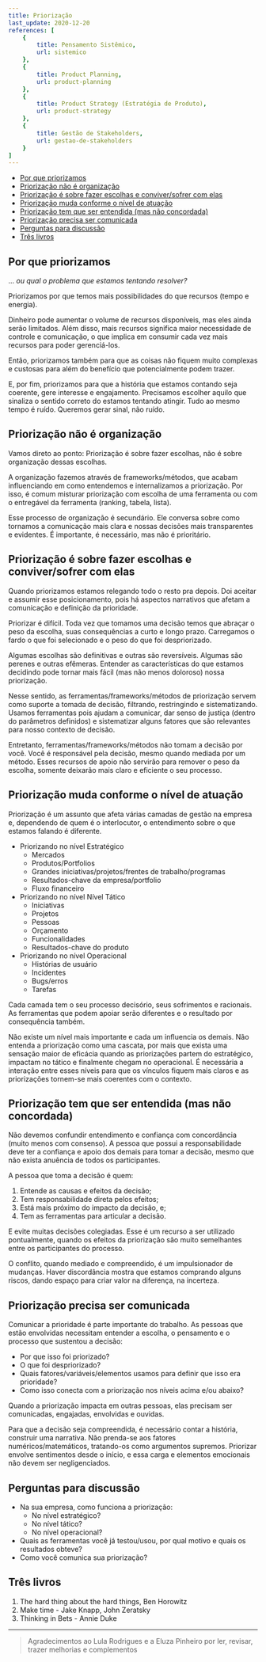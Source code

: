 ```yaml
---
title: Priorização
last_update: 2020-12-20
references: [
    {
        title: Pensamento Sistêmico,
        url: sistemico
    },
    {
        title: Product Planning,
        url: product-planning
    },
    {
        title: Product Strategy (Estratégia de Produto),
        url: product-strategy
    },
    {
        title: Gestão de Stakeholders,
        url: gestao-de-stakeholders
    }
]
---
```


- [Por que priorizamos](#por-que-priorizamos)
- [Priorização não é organização](#priorização-não-é-organização)
- [Priorização é sobre fazer escolhas e conviver/sofrer com elas](#priorização-é-sobre-fazer-escolhas-e-conviversofrer-com-elas)
- [Priorização muda conforme o nível de atuação](#priorização-muda-conforme-o-nível-de-atuação)
- [Priorização tem que ser entendida (mas não concordada)](#priorização-tem-que-ser-entendida-mas-não-concordada)
- [Priorização precisa ser comunicada](#priorização-precisa-ser-comunicada)
- [Perguntas para discussão](#perguntas-para-discussão)
- [Três livros](#três-livros)

## Por que priorizamos

... _ou qual o problema que estamos tentando resolver?_

Priorizamos por que temos mais possibilidades do que recursos (tempo e energia).

Dinheiro pode aumentar o volume de recursos disponíveis, mas eles ainda serão limitados. Além disso, mais recursos significa maior necessidade de controle e comunicação, o que implica em consumir cada vez mais recursos para poder gerenciá-los.

Então, priorizamos também para que as coisas não fiquem muito complexas e custosas para além do benefício que potencialmente podem trazer.

E, por fim, priorizamos para que a história que estamos contando seja coerente, gere interesse e engajamento. Precisamos escolher aquilo que sinaliza o sentido correto do estamos tentando atingir. Tudo ao mesmo tempo é ruído. Queremos gerar sinal, não ruído.

## Priorização não é organização

Vamos direto ao ponto: Priorização é sobre fazer escolhas, não é sobre organização dessas escolhas.

A organização fazemos através de frameworks/métodos, que acabam influenciando em como entendemos e internalizamos a priorização. Por isso, é comum misturar priorização com escolha de uma ferramenta ou com o entregável da ferramenta (ranking, tabela, lista).

Esse processo de organização é secundário. Ele conversa sobre como tornamos a comunicação mais clara e nossas decisões mais transparentes e evidentes. É importante, é necessário, mas não é prioritário.

## Priorização é sobre fazer escolhas e conviver/sofrer com elas

Quando priorizamos estamos relegando todo o resto pra depois. Doi aceitar e assumir esse posicionamento, pois há aspectos narrativos que afetam a comunicação e definição da prioridade.

Priorizar é difícil. Toda vez que tomamos uma decisão temos que abraçar o peso da escolha, suas consequências a curto e longo prazo. Carregamos o fardo o que foi selecionado e o peso do que foi despriorizado.

Algumas escolhas são definitivas e outras são reversíveis. Algumas são perenes e outras efêmeras. Entender as características do que estamos decidindo pode tornar mais fácil (mas não menos doloroso) nossa priorização.

Nesse sentido, as ferramentas/frameworks/métodos de priorização servem como suporte a tomada de decisão, filtrando, restringindo e sistematizando. Usamos ferramentas pois ajudam a comunicar, dar senso de justiça (dentro do parâmetros definidos) e sistematizar alguns fatores que são relevantes para nosso contexto de decisão.

Entretanto, ferramentas/frameworks/métodos não tomam a decisão por você. Você é responsável pela decisão, mesmo quando mediada por um método. Esses recursos de apoio não servirão para remover o peso da escolha, somente deixarão mais claro e eficiente o seu processo.

## Priorização muda conforme o nível de atuação

Priorização é um assunto que afeta várias camadas de gestão na empresa e, dependendo de quem é o interlocutor, o entendimento sobre o que estamos falando é diferente.

- Priorizando no nível Estratégico
  - Mercados
  - Produtos/Portfolios
  - Grandes iniciativas/projetos/frentes de trabalho/programas
  - Resultados-chave da empresa/portfolio
  - Fluxo financeiro
- Priorizando no nível Nível Tático
  - Iniciativas
  - Projetos
  - Pessoas
  - Orçamento
  - Funcionalidades
  - Resultados-chave do produto
- Priorizando no nível Operacional
  - Histórias de usuário
  - Incidentes
  - Bugs/erros
  - Tarefas

Cada camada tem o seu processo decisório, seus sofrimentos e racionais. As ferramentas que podem apoiar serão diferentes e o resultado por consequência também.

Não existe um nível mais importante e cada um influencia os demais. Não entenda a priorização como uma cascata, por mais que exista uma sensação maior de eficácia quando as priorizações partem do estratégico, impactam no tático e finalmente chegam no operacional. É necessária a interação entre esses níveis para que os vínculos fiquem mais claros e as priorizações tornem-se mais coerentes com o contexto.

## Priorização tem que ser entendida (mas não concordada)

Não devemos confundir entendimento e confiança com concordância (muito menos com consenso). A pessoa que possui a responsabilidade deve ter a confiança e apoio dos demais para tomar a decisão, mesmo que não exista anuência de todos os participantes.

A pessoa que toma a decisão é quem:

1. Entende as causas e efeitos da decisão;
2. Tem responsabilidade direta pelos efeitos;
3. Está mais próximo do impacto da decisão, e;
4. Tem as ferramentas para articular a decisão.

E evite muitas decisões colegiadas. Esse é um recurso a ser utilizado pontualmente, quando os efeitos da priorização são muito semelhantes entre os participantes do processo.

O conflito, quando mediado e compreendido, é um impulsionador de mudanças. Haver discordância mostra que estamos comprando alguns riscos, dando espaço para criar valor na diferença, na incerteza.

## Priorização precisa ser comunicada

Comunicar a prioridade é parte importante do trabalho. As pessoas que estão envolvidas necessitam entender a escolha, o pensamento e o processo que sustentou a decisão:

- Por que isso foi priorizado?
- O que foi despriorizado?
- Quais fatores/variáveis/elementos usamos para definir que isso era prioridade?
- Como isso conecta com a priorização nos níveis acima e/ou abaixo?

Quando a priorização impacta em outras pessoas, elas precisam ser comunicadas, engajadas, envolvidas e ouvidas.

Para que a decisão seja compreendida, é necessário contar a história, construir uma narrativa. Não prenda-se aos fatores numéricos/matemáticos, tratando-os como argumentos supremos. Priorizar envolve sentimentos desde o início, e essa carga e elementos emocionais não devem ser negligenciados.

## Perguntas para discussão

- Na sua empresa, como funciona a priorização:
  - No nível estratégico?
  - No nível tático?
  - No nível operacional?
- Quais as ferramentas você já testou/usou, por qual motivo e quais os resultados obteve?
- Como você comunica sua priorização?

## Três livros

1. The hard thing about the hard things, Ben Horowitz
2. Make time - Jake Knapp, John Zeratsky
3. Thinking in Bets - Annie Duke

---

> Agradecimentos ao Lula Rodrigues e a Eluza Pinheiro por ler, revisar, trazer melhorias e complementos
